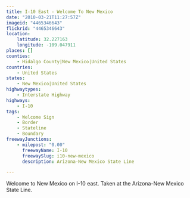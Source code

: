 ```yaml
---
title: I-10 East - Welcome To New Mexico
date: "2010-03-21T11:27:57Z"
imageid: "4465346643"
flickrid: "4465346643"
location:
    latitude: 32.227163
    longitude: -109.047911
places: []
counties:
    - Hidalgo County|New Mexico|United States
countries:
    - United States
states:
    - New Mexico|United States
highwaytypes:
    - Interstate Highway
highways:
    - I-10
tags:
    - Welcome Sign
    - Border
    - Stateline
    - Boundary
freewayJunctions:
    - milepost: "0.00"
      freewayName: I-10
      freewaySlug: i10-new-mexico
      description: Arizona-New Mexico State Line

---
```

Welcome to New Mexico on I-10 east.  Taken at the Arizona-New Mexico State Line.